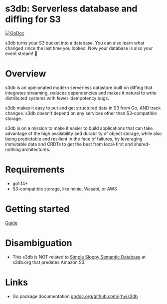 # s3db: Serverless database and diffing for S3
[![GoDoc](https://godoc.org/github.com/jrhy/s3db?status.svg)](https://godoc.org/github.com/jrhy/s3db)

s3db turns your S3 bucket into a database. You can also learn what changed
since the last time you looked.  Now your database is also your event stream!
🤯 

# Overview
s3db is an opinionated modern serverless datastore built on diffing
that integrates streaming, reduces dependencies and makes it natural
to write distributed systems with fewer idempotency bugs.

s3db makes it easy to put and get structured data in S3 from Go, AND 
track changes.
s3db doesn't depend on any services other than S3-compatible storage.

s3db is on a mission to make it easier to build applications that can
take advantage of the high availability and durability of object
storage, while also being predictable and resilient in the face of failures,
by leveraging immutable data and CRDTs to get the best from local-first
and shared-nothing architectures.

# Requirements
- go1.14+
- S3-compatible storage, like minio, Wasabi, or AWS

# Getting started
[Guide](GETTINGSTARTED.md)

# Disambiguation
* This s3db is NOT related to [Simple Sloppy Semantic Database](https://en.wikipedia.org/wiki/Simple_Sloppy_Semantic_Database) at s3db.org that predates Amazon S3.

# Links
* Go package documentation [godoc.org/github.com/jrhy/s3db](https://godoc.org/github.com/jrhy/s3db)

